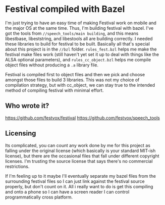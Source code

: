 # Festival compiled with Bazel

I'm just trying to have an easy time of making Festival work on mobile and the major OS at the same time. Thus, I'm building festival with bazel. I've got the tools from `//speech_tools/main building`, and this means libestbase, libeststring, and libestools all are building correctly. I needed these libraries to build for festival to be built. Basically all that's special about this project is in the `//bzl` folder. `rules_fest.bzl` helps me make the festival make files work (still haven't yet set it up to deal with things like the ALSA optional parameters), and `rules_cc_object.bzl` helps me compile object files without producing a `.a` library file. 

Festival is compiled first to object files and then we pick and choose amongst those files to build 3 libraries. This was not my choice of compilation strategy, but with cc_object, we can stay true to the intended method of compiling festival with minimal effort.

## Who wrote it?

https://github.com/festvox/festival
https://github.com/festvox/speech_tools

## Licensing

Its complicated, you can count any work done by me for this project as falling under the original license (which basically is your standard MIT-ish license), but there are the occasional files that fall under different copyright licenses. I'm trusting the source license that says there's no commercial restrictions.

If I'm feeling up to it maybe I'll eventually separate my bazel files from the surrounding festival files so I can just link against the festival source properly, but don't count on it. All i really want to do is get this compiling and onto a phone so I can have a screen reader I can control programmatically cross platform.
